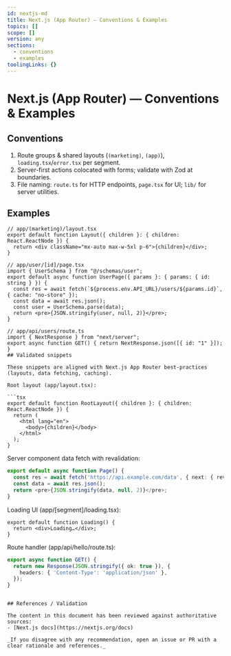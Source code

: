 ```yaml
---
id: nextjs-md
title: Next.js (App Router) — Conventions & Examples
topics: []
scope: []
version: any
sections:
  - conventions
  - examples
toolingLinks: {}
---
```


# Next.js (App Router) — Conventions & Examples

## Conventions

1. Route groups & shared layouts (`(marketing)`, `(app)`), `loading.tsx`/`error.tsx` per segment.
2. Server-first actions colocated with forms; validate with Zod at boundaries.
3. File naming: `route.ts` for HTTP endpoints, `page.tsx` for UI; `lib/` for server utilities.

## Examples

````tsx
// app/(marketing)/layout.tsx
export default function Layout({ children }: { children: React.ReactNode }) {
  return <div className="mx-auto max-w-5xl p-6">{children}</div>;
}

// app/user/[id]/page.tsx
import { UserSchema } from "@/schemas/user";
export default async function UserPage({ params }: { params: { id: string } }) {
  const res = await fetch(`${process.env.API_URL}/users/${params.id}`, { cache: "no-store" });
  const data = await res.json();
  const user = UserSchema.parse(data);
  return <pre>{JSON.stringify(user, null, 2)}</pre>;
}

// app/api/users/route.ts
import { NextResponse } from "next/server";
export async function GET() { return NextResponse.json([{ id: "1" }]); }
## Validated snippets

These snippets are aligned with Next.js App Router best-practices (layouts, data fetching, caching).

Root layout (app/layout.tsx):

```tsx
export default function RootLayout({ children }: { children: React.ReactNode }) {
  return (
    <html lang="en">
      <body>{children}</body>
    </html>
  );
}
````

Server component data fetch with revalidation:

```ts
export default async function Page() {
  const res = await fetch('https://api.example.com/data', { next: { revalidate: 60 } });
  const data = await res.json();
  return <pre>{JSON.stringify(data, null, 2)}</pre>;
}
```

Loading UI (app/[segment]/loading.tsx):

```tsx
export default function Loading() {
  return <div>Loading…</div>;
}
```

Route handler (app/api/hello/route.ts):

```ts
export async function GET() {
  return new Response(JSON.stringify({ ok: true }), {
    headers: { 'Content-Type': 'application/json' },
  });
}
```

```

## References / Validation

The content in this document has been reviewed against authoritative sources:
- [Next.js docs](https://nextjs.org/docs)

_If you disagree with any recommendation, open an issue or PR with a clear rationale and references._

```
